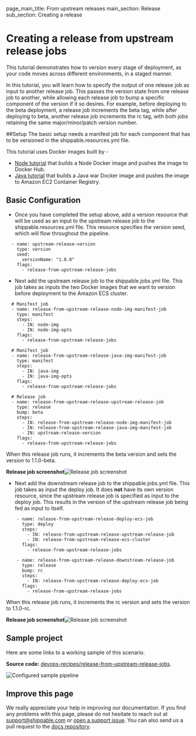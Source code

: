 page_main_title: From upstream releases
main_section: Release
sub_section: Creating a release

# Creating a release from upstream release jobs

This tutorial demonstrates how to version every stage of deployment, as your code moves across different environments,
in a staged manner.

In this tutorial, you will learn how to specify the output of one release job as input to another release job.
This passes the version state from one release job to another, while allowing each release job to bump a
specific component of the version if it so desires. For example, before deploying to the beta deployment, a release job
increments the beta tag, while after deploying to beta, another release job increments the rc tag, with both jobs
retaining the same major/minor/patch version number.

##Setup
The basic setup needs a manifest job for each component that has to be versioned in the shippable.resources.yml file.

This tutorial uses Docker images built by -

- [Node tutorial](https://github.com/devops-recipes/release-single-component)
that builds a Node Docker image and pushes the image to Docker Hub.
- [Java tutorial](https://github.com/devops-recipes/ci-java-push-ecr)
that builds a Java war Docker image and pushes the image to Amazon EC2 Container Registry.

## Basic Configuration

- Once you have completed the setup above, add a version resource that will be used as an input to the upstream release job
to the shippable.resources.yml file. This resource specifies the version seed, which will flow throughout the pipeline.
```
  - name: upstream-release-version
    type: version
    seed:
      versionName: "1.0.0"
    flags:
      - release-from-upstream-release-jobs
```

- Next add the upstream release job to the shippable.jobs.yml file. This job takes as inputs the two Docker
images that we want to version before deployment to the Amazon ECS cluster.
```
  # Manifest job
  - name: release-from-upstream-release-node-img-manifest-job
    type: manifest
    steps:
      - IN: node-img
      - IN: node-img-opts
    flags:
      - release-from-upstream-release-jobs

  # Manifest job
  - name: release-from-upstream-release-java-img-manifest-job
    type: manifest
    steps:
      - IN: java-img
      - IN: java-img-opts
    flags:
      - release-from-upstream-release-jobs

  # Release job
  - name: release-from-upstream-release-upstream-release-job
    type: release
    bump: beta
    steps:
      - IN: release-from-upstream-release-node-img-manifest-job
      - IN: release-from-upstream-release-java-img-manifest-job
      - IN: upstream-release-version
    flags:
      - release-from-upstream-release-jobs
```

When this release job runs, it increments the beta version and sets the version to 1.1.0-beta.

**Release job screenshot**![Release job screenshot](https://github.com/devops-recipes/release-from-upstream-release-jobs/raw/master/public/resources/images/beta-release-version.png)

- Next add the downstream release job to the shippable.jobs.yml file. This job takes as input the deploy
job. It does **not** have its own version resource, since the upstream release job is specified as input to the deploy job.
This results in the version of the upstream release job being fed as input to itself.
```
    - name: release-from-upstream-release-deploy-ecs-job
      type: deploy
      steps:
        - IN: release-from-upstream-release-upstream-release-job
        - IN: release-from-upstream-release-ecs-cluster
      flags:
        - release-from-upstream-release-jobs

    - name: release-from-upstream-release-downstream-release-job
      type: release
      bump: rc
      steps:
        - IN: release-from-upstream-release-deploy-ecs-job
      flags:
        - release-from-upstream-release-jobs
```

When this release job runs, it increments the rc version and sets the version to 1.1.0-rc.

**Release job screenshot**![Release job screenshot](https://github.com/devops-recipes/release-from-upstream-release-jobs/raw/master/public/resources/images/release-job-view.png)

## Sample project

Here are some links to a working sample of this scenario.

**Source code:**  [devops-recipes/release-from-upstream-release-jobs](https://github.com/devops-recipes/release-from-upstream-release-jobs).

<img src="https://github.com/devops-recipes/release-from-upstream-release-jobs/raw/master/public/resources/images/pipeline-view.png" alt="Configured sample pipeline" style="vertical-align: middle;display: block;margin-left: auto;margin-right: auto;"/>

## Improve this page

We really appreciate your help in improving our documentation. If you find any problems with this page, please do not hesitate to reach out at [support@shippable.com](mailto:support@shippable.com) or [open a support issue](https://www.github.com/Shippable/support/issues). You can also send us a pull request to the [docs repository](https://www.github.com/Shippable/docs).
